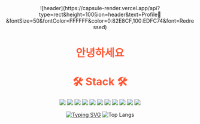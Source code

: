<div align="center">
![header](https://capsule-render.vercel.app/api?type=rect&height=100&section=header&text=Profile🤖&fontSize=50&fontColor=FFFFFF&color=0:82E8CF,100:EDFC74&font=Redressed)

<h1 style="color: #ff5733; fontSize:30; fontFamily:Gaegu">안녕하세요</h2>

<h1 style="color: #ff5733; fontSize:40; fontFamily:Gaegu">🛠 Stack 🛠</h2>

<div style="display: inline-block;">
    <img src="https://img.shields.io/badge/Java-bf2e24?style=flat-square&logo=Java&logoColor=white" />
    <img src="https://img.shields.io/badge/Spring-6DB33F?style=flat-square&logo=Spring&logoColor=white" />
    <img src="https://img.shields.io/badge/Spring%20Boot-6DB33F?style=flat-square&logo=Spring%20Boot&logoColor=white" />
    <img src="https://img.shields.io/badge/MySQL-4479A1?style=flat-square&logo=MySQL&logoColor=white" />
</div>

<div style="display: inline-block;">
    <img src="https://img.shields.io/badge/node.js-339933?style=flat-square&logo=Node.js&logoColor=white" />
    <img src="https://img.shields.io/badge/JavaScript-F7DF1E?style=flat-square&logo=JavaScript&logoColor=white" />
    <img src="https://img.shields.io/badge/TypeScript-3178C6?style=flat-square&logo=TypeScript&logoColor=white" />
</div>

<div style="display: inline-block;">
    <img src="https://img.shields.io/badge/Vue.js-4FC08D?style=flat&logo=Vue.js&logoColor=white" />
    <img src="https://img.shields.io/badge/React-61DAFB?style=flat&logo=React&logoColor=white" />
    <img src="https://img.shields.io/badge/Flutter-02569B?style=flat&logo=Flutter&logoColor=white" />
    <img src="https://img.shields.io/badge/React%20Native-0088CC?style=flat&logo=React&logoColor=white" />
</div>

[![Typing SVG](https://readme-typing-svg.herokuapp.com/?color=000000&lines=안녕하세여&font=Gaegu&size=30&fontColor=000000)](https://git.io/typing-svg)
![Top Langs](https://github-readme-stats.vercel.app/api/top-langs/?username=najonghyun&size_weight=0.5&count_weight=0.5)

</div>
